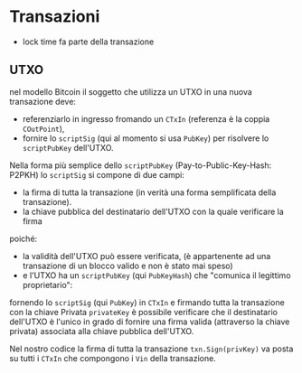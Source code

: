 # Transazioni

- lock time fa parte della transazione

## UTXO
nel modello Bitcoin il soggetto che utilizza un UTXO in una nuova transazione deve:

- referenziarlo in ingresso fromando un `CTxIn` (referenza è la coppia `COutPoint`),
- fornire lo `scriptSig` (qui al momento si usa `PubKey`) per risolvere lo `scriptPubKey` dell'UTXO.

Nella forma più semplice dello `scriptPubKey` (Pay-to-Public-Key-Hash: P2PKH) lo `scriptSig` si compone di due campi:
- la firma di tutta la transazione <sig> (in verità una forma semplificata della transazione).
- la chiave pubblica del destinatario dell'UTXO <pubKey> con la quale verificare la firma <sig>

poiché:
- la validità dell'UTXO può essere verificata, (è appartenente ad una transazione di un blocco valido e non è stato mai speso) 
- e l'UTXO ha un `scriptPubKey` (qui `PubKeyHash`) che "comunica il legittimo proprietario":

fornendo lo `scriptSig` (qui `PubKey`) in `CTxIn` e firmando tutta la transazione con la chiave Privata `privateKey` 
è possibile verificare che il destinatario dell'UTXO è l'unico in grado di fornire una firma valida (attraverso la chiave privata) associata alla chiave pubblica dell'UTXO.

Nel nostro codice la firma di tutta la transazione `txn.Sign(privKey)`  va posta su tutti i `CTxIn` che compongono i `Vin` della transazione.